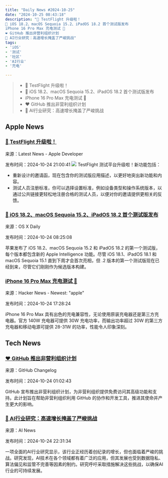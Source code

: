 ```yaml
---
title: "Daily News #2024-10-25"
date: "2024-10-25 08:43:18"
description: "🚀 TestFlight 升级啦！
🌟 iOS 18.2、macOS Sequoia 15.2、iPadOS 18.2 首个测试版发布
iPhone 16 Pro Max 充电测试 🔌
❤️ GitHub 推出非营利组织计划
🤔 AI行业研究：高速增长掩盖了严峻挑战"
tags: 
- 'iOS'
- '测试'
- '社区'
- 'AI行业'
- '充电'

---
```


> - 🚀 TestFlight 升级啦！
> - 🌟 iOS 18.2、macOS Sequoia 15.2、iPadOS 18.2 首个测试版发布
> - iPhone 16 Pro Max 充电测试 🔌
> - ❤️ GitHub 推出非营利组织计划
> - 🤔 AI行业研究：高速增长掩盖了严峻挑战

## Apple News

### [🚀 TestFlight 升级啦！](https://developer.apple.com/news/?id=fps422ld)

来源：Latest News - Apple Developer

发布时间：2024-10-24 21:00:41
![](https://devimages-cdn.apple.com/wwdc-services/articles/images/3AEA78D3-11B8-4822-81F5-75EED2409528/2048.jpeg)
TestFlight 测试平台升级啦！新功能包括：
- 重新设计的邀请函，现在包含你的测试版应用描述，以更好地突出新功能和内容。
- 测试人员注册标准，你可以选择设置标准，例如设备类型和操作系统版本，以通过公共链接更轻松地注册合格的测试人员，以便对你的邀请提供更相关的反馈。

### [🌟 iOS 18.2、macOS Sequoia 15.2、iPadOS 18.2 首个测试版发布](https://osxdaily.com/2024/10/23/beta-1-of-ios-18-2-macos-sequoia-15-2-ipados-18-2-available-for-testing/)

来源：OS X Daily

发布时间：2024-10-24 08:25:08

苹果发布了 iOS 18.2、macOS Sequoia 15.2 和 iPadOS 18.2 的第一个测试版，每个版本都包含新的 Apple Intelligence 功能。尽管 iOS 18.1、iPadOS 18.1 和 macOS Sequoia 15.1 直到下周才会首次亮相，但 .2 版本的第一个测试版现在已经到来，尽管它们刚刚作为候选版本构建。

### [iPhone 16 Pro Max 充电测试 🔌](https://www.chargerlab.com/apple-iphone-16-pro-max-charging-test-chargerlab-compatibility-100/)

来源：Hacker News - Newest: "apple"

发布时间：2024-10-24 17:28:24

iPhone 16 Pro Max 具有出色的充电兼容性，无论使用原装充电器还是第三方充电器。官方 140W 充电器可提供 30W 充电功率，而输出功率超过 30W 的第三方充电器和移动电源可提供 28-31W 的功率，性能令人印象深刻。

## Tech News

### [❤️ GitHub 推出非营利组织计划](https://github.blog/changelog/2024-10-23-announcing-github-for-nonprofits)

来源：GitHub Changelog

发布时间：2024-10-24 01:02:43

GitHub 宣布推出非营利组织计划，为非营利组织提供免费访问其高级功能和支持。此计划旨在帮助非营利组织利用 GitHub 的协作和开发工具，推进其使命并产生更大的影响。

### [🤔 AI行业研究：高速增长掩盖了严峻挑战](https://www.artificialintelligence-news.com/news/ai-sector-study-record-growth-masks-serious-challenges/?utm_source=rss&utm_medium=rss&utm_campaign=ai-sector-study-record-growth-masks-serious-challenges)

来源：AI News

发布时间：2024-10-24 22:31:34

一项全面的AI行业研究显示，该行业正经历着创纪录的增长，但也面临着严峻的挑战。研究发现，AI技术在各个领域都有着广泛的应用，但其发展也受到数据隐私、算法偏见和监管不完善等因素的制约。研究呼吁采取措施解决这些挑战，以确保AI行业的可持续发展。
